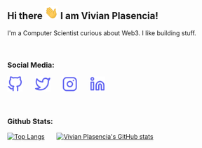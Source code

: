## Hi there <img src="https://github.com/vplasencia/vplasencia/blob/main/icons/wave.gif" height="30px"> I am Vivian Plasencia!

I'm a Computer Scientist curious about Web3. I like building stuff.

<br />

### Social Media:

[<img src='https://github.com/vplasencia/vplasencia/blob/main/icons/github.svg' alt='github' height='35'>](https://github.com/vplasencia)
&nbsp;&nbsp;&nbsp;&nbsp;&nbsp;
[<img src='https://github.com/vplasencia/vplasencia/blob/main/icons/twitter.svg' alt='twitter' height='35'>](https://twitter.com/ViviPlasenciaC)
&nbsp;&nbsp;&nbsp;&nbsp;&nbsp;
[<img src='https://github.com/vplasencia/vplasencia/blob/main/icons/instagram.svg' alt='instagram' height='35'>](https://www.instagram.com/vivian_plasencia)
&nbsp;&nbsp;&nbsp;&nbsp;&nbsp;
[<img src='https://github.com/vplasencia/vplasencia/blob/main/icons/linkedin.svg' alt='linkedin' height='35'>](https://www.linkedin.com/in/vivian-plasencia-221603170)

<br />

### Github Stats:

[![Top Langs](https://github-readme-stats.vercel.app/api/top-langs/?username=vplasencia&title_color=818cf8&bg_color=111827&text_color=e5e7eb&border_color=e5e7eb)](https://github.com/vplasencia)
&nbsp;&nbsp;&nbsp;&nbsp;&nbsp;
[![Vivian Plasencia's GitHub stats](https://github-readme-stats.vercel.app/api?username=vplasencia&show_icons=true&icon_color=6366f1&title_color=818cf8&bg_color=111827&text_color=e5e7eb&border_color=e5e7eb&custom_title=Github%20Stats&line_height=40)](https://github.com/vplasencia)
